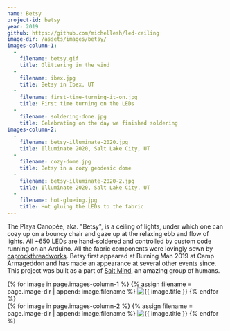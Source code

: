 ```yaml
---
name: Betsy
project-id: betsy
year: 2019
github: https://github.com/michellesh/led-ceiling
image-dir: /assets/images/betsy/
images-column-1:
  -
    filename: betsy.gif
    title: Glittering in the wind
  -
    filename: ibex.jpg
    title: Betsy in Ibex, UT
  -
    filename: first-time-turning-it-on.jpg
    title: First time turning on the LEDs
  -
    filename: soldering-done.jpg
    title: Celebrating on the day we finished soldering
images-column-2:
  -
    filename: betsy-illuminate-2020.jpg
    title: Illuminate 2020, Salt Lake City, UT
  -
    filename: cozy-dome.jpg
    title: Betsy in a cozy geodesic dome
  -
    filename: betsy-illuminate-2020-2.jpg
    title: Illuminate 2020, Salt Lake City, UT
  -
    filename: hot-glueing.jpg
    title: Hot gluing the LEDs to the fabric
---
```


The Playa Canopée, aka. "Betsy", is a ceiling of lights, under which one can cozy up on a bouncy chair and gaze up at the relaxing ebb and flow of lights. All ~650 LEDs are hand-soldered and controlled by custom code running on an Arduino. All the fabric components were lovingly sewn by [caprockthreadworks](https://www.instagram.com/caprockthreadworks/). Betsy first appeared at Burning Man 2019 at Camp Armageddon and has made an appearance at several other events since. This project was built as a part of [Salt Mind](https://www.instagram.com/saltmindslc/), an amazing group of humans.

<div class='column-container'>
  <div class='column'>
    {% for image in page.images-column-1 %}
      {% assign filename = page.image-dir | append: image.filename %}
      <img
        class="fit-image column-img"
        title="{{ image.title }}"
        src="{{ filename | relative_url }}"
      />
    {% endfor %}
  </div>
  <div class='column'>
    {% for image in page.images-column-2 %}
      {% assign filename = page.image-dir | append: image.filename %}
      <img
        class="fit-image column-img"
        title="{{ image.title }}"
        src="{{ filename | relative_url }}"
      />
    {% endfor %}
  </div>
</div>
